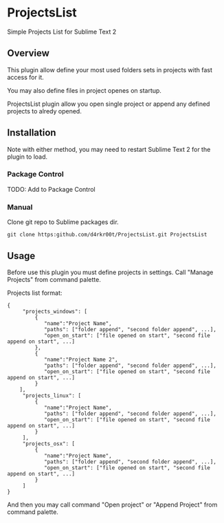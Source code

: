 # ProjectsList
Simple Projects List for Sublime Text 2

## Overview

This plugin allow define your most used folders sets in projects with fast access for it.

You may also define files in project openes on startup.

ProjectsList plugin allow you open single project or append any defined projects to alredy opened.

## Installation
Note with either method, you may need to restart Sublime Text 2 for the plugin to load.

### Package Control
 TODO: Add to Package Control

### Manual
Clone git repo to Sublime packages dir.

	git clone https:github.com/d4rkr00t/ProjectsList.git ProjectsList

## Usage
Before use this plugin you must define projects in settings. Call "Manage Projects" from command palette. 

Projects list format:

	{
		 "projects_windows": [
			 {
			 	"name":"Project Name", 
			 	"paths": ["folder append", "second folder append", ...], 
			 	"open_on_start": ["file opened on start", "second file append on start", ...]
			 },
			 {
			 	"name":"Project Name 2", 
			 	"paths": ["folder append", "second folder append", ...], 
			 	"open_on_start": ["file opened on start", "second file append on start", ...]
			 }
		],
		 "projects_linux": [
			 {
			 	"name":"Project Name", 
			 	"paths": ["folder append", "second folder append", ...], 
			 	"open_on_start": ["file opened on start", "second file append on start", ...]
			 }
		 ],
		 "projects_osx": [
			 {
			 	"name":"Project Name", 
			 	"paths": ["folder append", "second folder append", ...], 
			 	"open_on_start": ["file opened on start", "second file append on start", ...]
			 }
		 ]
	}

And then you may call command "Open project" or "Append Project" from command palette.